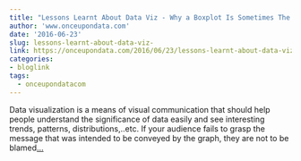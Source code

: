 ```yaml
---
title: "Lessons Learnt About Data Viz - Why a Boxplot Is Sometimes The Worst Choice?"
author: 'www.onceupondata.com'
date: '2016-06-23'
slug: lessons-learnt-about-data-viz-
link: https://onceupondata.com/2016/06/23/lessons-learnt-about-data-viz---why-a-boxplot-is-sometimes-the-worst-choice/
categories:
- bloglink
tags:
  - onceupondatacom
---
```


Data visualization is a means of visual communication that should help people understand the significance of data easily and see interesting trends, patterns, distributions,..etc. If your audience fails to grasp the message that was intended to be conveyed by the graph, they are not to be blamed[... <i class="fas fa-external-link-alt"></i>](https://onceupondata.com/2016/06/23/lessons-learnt-about-data-viz---why-a-boxplot-is-sometimes-the-worst-choice/)

